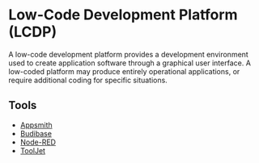# Low-Code Development Platform (LCDP)

A low-code development platform provides a development environment used to create application software through a graphical user interface. A low-coded platform may produce entirely operational applications, or require additional coding for specific situations.

## Tools

- [Appsmith](/appsmith.md)
- [Budibase](/budibase.md)
- [Node-RED](https://github.com/node-red/node-red)
- [ToolJet](https://github.com/ToolJet/ToolJet)

<!--
https://github.com/illacloud/illa-builder
-->

<!--
https://github.com/alibaba/lowcode-engine
https://github.com/rowyio/rowy
https://github.com/nocobase/nocobase
https://github.com/illacloud/illa-builder
https://github.com/vercel/platforms
https://github.com/lowdefy/lowdefy
https://github.com/claimed-framework/component-library
https://github.com/byzer-org/byzer-lang
https://github.com/smartxworks/sunmao-ui
https://github.com/run-x/opta
-->

<!--
https://phprad.com
https://xlinesoft.com/phprunner
-->

